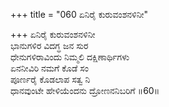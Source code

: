+++
title = "060 ಏನಿರೈ ಕುರುವಂಶನಳಿನೀ"

+++
ಏನಿರೈ ಕುರುವಂಶನಳಿನೀ  
ಭಾನುಗಳಿರ ವಿದಗ್ಧ ಜನ ಸುರ  
ಧೇನುಗಳಿರಾವಿಂದು ನಿಮ್ಮಲಿ ದಕ್ಷಿಣಾರ್ಥಿಗಳು   
ಏನನೀವಿರಿ ನಮಗೆ ಕೊಡೆ ಸಂ  
ಪೂರ್ಣರೈ ಕೊಡಲಾಪ ಸತ್ವ ನಿ  
ಧಾನವುಂಟೇ ಹೇಳಿಯೆಂದನು ದ್ರೋಣನನಿಬರಿಗೆ     ॥60॥